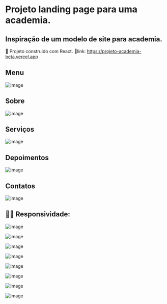 # Projeto landing page para uma academia.
## Inspiração de um modelo de site para academia.

🚧 Projeto construido com React.
🔗link: https://projeto-academia-beta.vercel.app

## Menu
![image](https://github.com/KarlaRoberta/projeto-academia/assets/96659292/d4ecef3a-d3fc-43af-ba40-2f3a8d0e80ec)
## Sobre
![image](https://github.com/KarlaRoberta/projeto-academia/assets/96659292/1afe9e54-cc83-4539-88f5-6f18e0c1b4c2)
## Serviços
![image](https://github.com/KarlaRoberta/projeto-academia/assets/96659292/e42086bb-1bab-4cef-8f45-ec2897f1acea)
## Depoimentos
![image](https://github.com/KarlaRoberta/projeto-academia/assets/96659292/87d78438-d9b5-4503-b8d7-b5737085bbe9)
## Contatos
![image](https://github.com/KarlaRoberta/projeto-academia/assets/96659292/25d6f50a-63b3-4998-8399-81ab4597fdba)


## 👩‍💻 Responsividade:
![image](https://github.com/KarlaRoberta/projeto-academia/assets/96659292/a119eece-5fe8-4def-9c4e-71797b881c8c)

![image](https://github.com/KarlaRoberta/projeto-academia/assets/96659292/c1e6fabc-cb76-4f3f-8875-5d6bb10dc96b)

![image](https://github.com/KarlaRoberta/projeto-academia/assets/96659292/7b6469b6-6ae8-47d7-b205-4f66820d74f8)

![image](https://github.com/KarlaRoberta/projeto-academia/assets/96659292/407dd4e2-889d-4189-8dda-98543863ad71)

![image](https://github.com/KarlaRoberta/projeto-academia/assets/96659292/36e2125a-14b1-4e0e-bd48-8eb154854d49)

![image](https://github.com/KarlaRoberta/projeto-academia/assets/96659292/4eb6443a-9d62-496f-bbc1-0267d2e056e1)

![image](https://github.com/KarlaRoberta/projeto-academia/assets/96659292/7309f455-2c27-4e96-8e0c-8522b4ac1023)

![image](https://github.com/KarlaRoberta/projeto-academia/assets/96659292/3781fcb4-70ce-4d12-aeb8-43be92aa7d9b)

